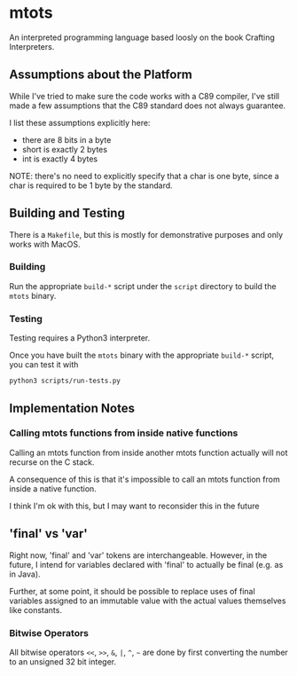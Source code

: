 # mtots

An interpreted programming language based loosly on
the book Crafting Interpreters.

## Assumptions about the Platform

While I've tried to make sure the code works
with a C89 compiler, I've still made a few assumptions
that the C89 standard does not always guarantee.

I list these assumptions explicitly here:

* there are 8 bits in a byte
* short is exactly 2 bytes
* int is exactly 4 bytes

NOTE: there's no need to explicitly specify that a char
is one byte, since a char is required to be 1 byte by
the standard.

## Building and Testing

There is a `Makefile`, but this is mostly for demonstrative purposes
and only works with MacOS.

### Building

Run the appropriate `build-*` script under the `script` directory
to build the `mtots` binary.

### Testing

Testing requires a Python3 interpreter.

Once you have built the `mtots` binary with the appropriate `build-*`
script, you can test it with

```
python3 scripts/run-tests.py
```

## Implementation Notes

### Calling mtots functions from inside native functions

Calling an mtots function from inside another mtots function
actually will not recurse on the C stack.

A consequence of this is that it's impossible to call an mtots
function from inside a native function.

I think I'm ok with this, but I may want to reconsider this in the future

## 'final' vs 'var'

Right now, 'final' and 'var' tokens are interchangeable.
However, in the future, I intend for variables declared with 'final'
to actually be final (e.g. as in Java).

Further, at some point, it should be possible to replace uses of
final variables assigned to an immutable value with the actual
values themselves like constants.

### Bitwise Operators

All bitwise operators `<<`, `>>`, `&`, `|`, `^`, `~` are done by first
converting the number to an unsigned 32 bit integer.
